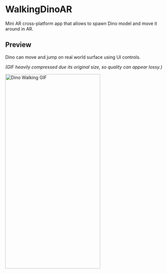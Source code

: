 # WalkingDinoAR
 Mini AR cross-platform app that allows to spawn Dino model and move it around in AR.

 ## Preview
 Dino can move and jump on real world surface using UI controls.
 
 *(GIF heavily compressed due its original size, so quality can appear lossy.)*
 
 <img alt="Dino Walking GIF" src="https://github.com/TheJakov/WalkingDinoAR/blob/main/Media/walking_dino.gif" width="300" height="612">

